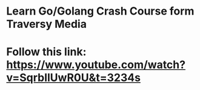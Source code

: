 # Learn Go/Golang Crash Course form Traversy Media
# Follow this link: https://www.youtube.com/watch?v=SqrbIlUwR0U&t=3234s
